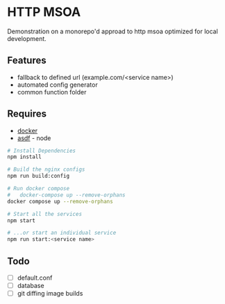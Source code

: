 # HTTP MSOA

Demonstration on a monorepo'd approad to http msoa optimized for local development.

## Features

- fallback to defined url (example.com/&lt;service name&gt;)
- automated config generator
- common function folder

## Requires

- [docker](https://docker.com)
- [asdf](https://asdf-vm.com) - node

```bash
# Install Dependencies
npm install

# Build the nginx configs
npm run build:config

# Run docker compose
#   docker-compose up --remove-orphans
docker compose up --remove-orphans
```

```bash
# Start all the services
npm start

# ...or start an individual service
npm run start:<service name>
```

## Todo

- [ ] default.conf
- [ ] database
- [ ] git diffing image builds

